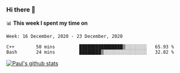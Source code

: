 ### Hi there 👋

📊 **This week I spent my time on**
<!--START_SECTION:waka-->
```text
Week: 16 December, 2020 - 23 December, 2020

C++        50 mins         ████████████████▒░░░░░░░░   65.93 % 
Bash       24 mins         ████████▒░░░░░░░░░░░░░░░░   32.82 % 
```
<!--END_SECTION:waka-->


[![Paul's github stats](https://github-readme-stats.vercel.app/api?username=mickeyouyou&theme=dracula&show_icons=true)](https://github.com/anuraghazra/github-readme-stats)
